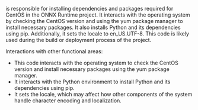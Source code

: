 is responsible for installing dependencies and packages required for CentOS in the ONNX Runtime project. It interacts with the operating system by checking the CentOS version and using the yum package manager to install necessary packages. It also installs Python and its dependencies using pip. Additionally, it sets the locale to en_US.UTF-8. This code is likely used during the build or deployment process of the project.

Interactions with other functional areas:
- This code interacts with the operating system to check the CentOS version and install necessary packages using the yum package manager.
- It interacts with the Python environment to install Python and its dependencies using pip.
- It sets the locale, which may affect how other components of the system handle character encoding and localization.